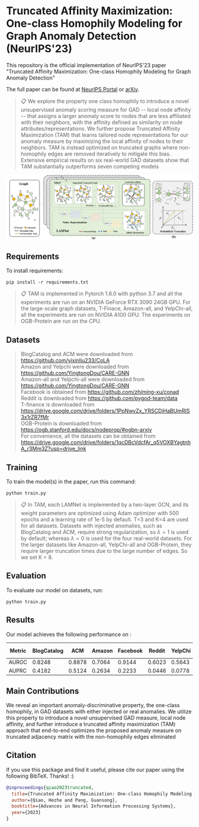 # Truncated Affinity Maximization: One-class Homophily Modeling for Graph Anomaly Detection (NeurIPS'23)

This repository is the official implementation of NeurIPS'23 paper "Truncated Affinity Maximization: One-class
Homophily Modeling for Graph Anomaly Detection"

The full paper can be found at [NeurIPS Portal](https://nips.cc/virtual/2023/poster/70486) or [arXiv](https://arxiv.org/pdf/2306.00006.pdf).


>📋  We explore the  property one class homophily to introduce a novel unsupervised anomaly scoring measure for GAD -- local node affinity -- that assigns a larger anomaly score to nodes that are less affiliated with their neighbors, with the affinity defined as similarity on node attributes/representations.
We further propose Truncated Affinity Maximization (TAM) that learns tailored node representations for our anomaly measure by maximizing the local affinity of nodes to their neighbors.
TAM is instead optimized on truncated graphs where non-homophily edges are removed iteratively to mitigate this bias. Extensive empirical results on six real-world GAD datasets show that TAM substantially outperforms seven competing models
>
![framework](framework.PNG)
## Requirements

To install requirements:

```setup
pip install -r requirements.txt
```


>📋  TAM is implemented in Pytorch 1.6.0 with python 3.7 and all the experiments are run on an NVIDIA GeForce RTX 3090 24GB GPU.   For the large-scale graph datasets, T-Finace, Amazon-all, and YelpChi-all, all the experiments are run on NVIDIA A100 GPU. The experiments on OGB-Protein are run on the CPU.

## Datasets
> BlogCatalog and ACM were downloaded from https://github.com/yixinliu233/CoLA <br>
> Amazon and Yelpchi were downloaded from  https://github.com/YingtongDou/CARE-GNN <br>
> Amazon-all and Yelpchi-all were downloaded from  https://github.com/YingtongDou/CARE-GNN <br>
> Facebook is obtained from  https://github.com/zhiming-xu/conad <br>
> Reddit is downloaded from https://github.com/pygod-team/data  <br>
> T-finance is downloaded from https://drive.google.com/drive/folders/1PpNwvZx_YRSCDiHaBUmRIS3x1rZR7fMr <br>
> OGB-Protein is downloaded from https://ogb.stanford.edu/docs/nodeprop/#ogbn-arxiv <br>
For convenience, all the datasets can be obtained from  https://drive.google.com/drive/folders/1qcDBcVdcfAr_q5VOXBYagtnhA_r3Mm3Z?usp=drive_link

## Training

To train the model(s) in the paper, run this command:

```train
python train.py
```

>📋  In TAM, each LAMNet is implemented by a two-layer GCN, and its weight parameters are optimized using Adam optimizer with 500 epochs and a learning rate of 1e-5 by default.  T=3 and K=4 are used for all datasets. Datasets with injected anomalies, such as BlogCatalog and ACM, require strong regularization, so $\lambda=1$ is used by default; whereas $\lambda=0$ is used for the four real-world datasets.
For the larger datasets like Amazon-all, YelpChi-all and OGB-Protein, they require larger truncation times  due to the large number of edges. So we set K = 8.
## Evaluation

To evaluate our model on datasets,  run:

```eval
python train.py 
```

## Results
Our model achieves the following performance on :

| Metric | BlogCatalog | ACM      | Amazon         | Facebook | Reddit | YelpChi | Amazon-all | YelpChi-all |T-finance | OGB-Protein |
|--------|-------------|----------|----------------|----------|--------|--------|--------|--------|--------|--------|
| AUROC  | 0.8248      | 0.8878   | 0.7064         | 0.9144   | 0.6023 | 0.5643 |0.8476 |0.5818	|0.6175|	0.7449|
| AUPRC  | 0.4182      | 0.5124   | 0.2634   | 0.2233  | 0.0446 | 0.0778 |0.4346|	0.1886|	0.0547	|0.2173|


## Main Contributions
We reveal an important anomaly-discriminative property, the one-class homophily, in GAD datasets with either injected or real anomalies. We utilize this property to introduce a novel unsupervised GAD measure, local node affinity, and further introduce a truncated affinity maximization (TAM) approach that end-to-end optimizes the proposed anomaly measure on truncated adjacency  matrix with the non-homophily edges eliminated




## Citation

If you use this package and find it useful, please cite our paper using the following BibTeX. Thanks! :)

```bibtex
@inproceedings{qiao2023truncated,
  title={Truncated Affinity Maximization: One-class Homophily Modeling for Graph Anomaly Detection},
  author={Qiao, Hezhe and Pang, Guansong},
  booktitle={Advances in Neural Information Processing Systems},
  year={2023}
}
```

